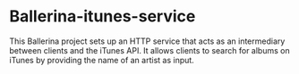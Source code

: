 # Ballerina-itunes-service
This Ballerina project sets up an HTTP service that acts as an intermediary between clients and the iTunes API. 
It allows clients to search for albums on iTunes by providing the name of an artist as input.
